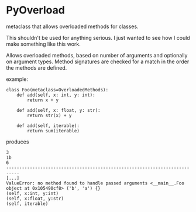 # PyOverload
metaclass that allows overloaded methods for classes.

This shouldn't be used for anything serious. I just wanted to see how I could make something like this work.

Allows overloaded methods, based on number of arguments and optionally on argument types. Method signatures are checked for a match in the order the methods are defined.

example:

    class Foo(metaclass=OverloadedMethods):
        def add(self, x: int, y: int):
            return x + y

        def add(self, x: float, y: str):
            return str(x) + y

        def add(self, iterable):
            return sum(iterable)

produces

    3
    1b
    6
    ---------------------------------------------------------------------------
    [...]
    ValueError: no method found to handle passed arguments <__main__.Foo object at 0x105490cf8> ('b', 'a') {}
    (self, x:int, y:int)
    (self, x:float, y:str)
    (self, iterable)
